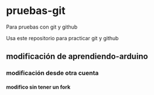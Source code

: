 # pruebas-git
Para pruebas con git y github

Usa este repositorio para practicar git y github

## modificación de aprendiendo-arduino

### modificación desde otra cuenta

#### modifico sin tener un fork

